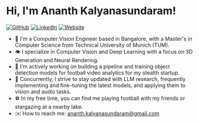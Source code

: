 # Hi, I'm Ananth Kalyanasundaram!

[![GitHub](https://img.shields.io/badge/GitHub-100000?style=for-the-badge&logo=github&logoColor=white)](https://github.com/AnanthK1998) [![LinkedIn](https://img.shields.io/badge/LinkedIn-0077B5?style=for-the-badge&logo=linkedin&logoColor=white)](https://www.linkedin.com/in/ananth2603/) [![Website](https://img.shields.io/badge/Website-0077?style=for-the-badge&logo=linkedin&logoColor=white)](https://ananthk1998.github.io/)

* 👋 I'm a Computer Vision Engineer based in Bangalore, with a Master's in Computer Science from Technical University of Munich (TUM).
* 👁️ I specialize in Computer Vision and Deep Learning with a focus on 3D Generation and Neural Rendering.
* 🚀 I'm actively working on building a pipeline and training object detection models for football video analytics for my stealth startup.
* 🧠 Concurrently, I strive to stay updated with LLM research, frequently implementing and fine-tuning the latest models, and applying them to vision and audio tasks.
* ⚽️ In my free time, you can find me playing football with my friends or stargazing at a nearby lake.
* ✉️ How to reach me: ananth.kalyanasundaram@gmail.com
